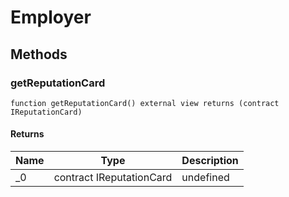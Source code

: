# Employer









## Methods

### getReputationCard

```solidity
function getReputationCard() external view returns (contract IReputationCard)
```






#### Returns

| Name | Type | Description |
|---|---|---|
| _0 | contract IReputationCard | undefined |




